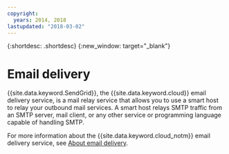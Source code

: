 ```yaml
---
copyright:
  years: 2014, 2018
lastupdated: "2018-03-02"
---
```


{:shortdesc: .shortdesc}
{:new_window: target="_blank"}

# Email delivery

{{site.data.keyword.SendGrid}}, the {{site.data.keyword.cloud}} email delivery service, is a mail relay service that allows you to use a smart host to relay your outbound mail services. A smart host relays SMTP traffic from an SMTP server, mail client, or any other service or programming language capable of handling SMTP. 

For more information about the {{site.data.keyword.cloud_notm}} email delivery service, see [About email delivery](/docs/infrastructure/email-delivery/index.html).
